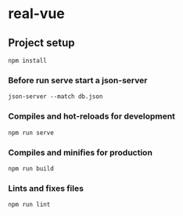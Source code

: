 # real-vue

## Project setup
```
npm install
```
### Before run serve start a json-server
```
json-server --match db.json
```

### Compiles and hot-reloads for development
```
npm run serve
```

### Compiles and minifies for production
```
npm run build
```

### Lints and fixes files
```
npm run lint
```
